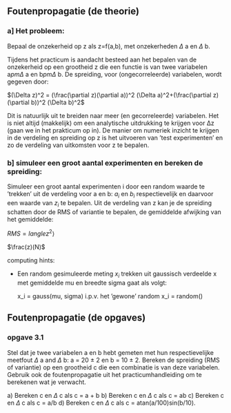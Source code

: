 ## Foutenpropagatie (de theorie)

### a] Het probleem:
Bepaal de onzekerheid op z als z=f(a,b), met onzekerheden $\Delta$ a en $\Delta$ b.

Tijdens het practicum is aandacht besteed aan het bepalen van de onzekerheid 
op een grootheid z die een functie is van twee variabelen a$pm \Delta$ a en b$pm \Delta$ b. 
De spreiding, voor (ongecorreleerde) variabelen, wordt gegeven door:

$(\Delta z)^2 = (\frac(\partial z)(\partial a))^2 (\Delta a)^2+(\frac(\partial z)(\partial b))^2 (\Delta b)^2$


Dit is natuurlijk uit te breiden naar meer (en gecorreleerde) variabelen. Het is niet altijd (makkelijk) 
om een analytische uitdrukking te krijgen voor ∆z (gaan we in het prakticum op in). De manier om numeriek 
inzicht te krijgen in de verdeling en spreiding op z is het uitvoeren van ’test experimenten’ en zo de 
verdeling van uitkomsten voor z te bepalen.

### b] simuleer een groot aantal experimenten en bereken de spreiding:

Simuleer een groot aantal experimenten i door een random waarde te ’trekken’ uit de verdeling voor a en 
b: $a_i$ en $b_i$ respectievelijk en daarvoor een waarde van $z_i$ te bepalen. Uit de verdeling van z 
kan je de spreiding schatten door de RMS of variantie te bepalen, de gemiddelde afwijking van het gemiddelde:

$RMS = langle z^2 \rangle$

$\frac(z)(N)$

computing hints: 
   * Een random gesimuleerde meting $x_i$ trekken uit gaussisch verdeelde x met gemiddelde mu 
     en breedte sigma gaat als volgt: 

       x_i = gauss(mu, sigma) i.p.v. het ’gewone’ random x_i = random()


## Foutenpropagatie (de opgaves)

### opgave 3.1
Stel dat je twee variabelen a en b hebt gemeten met hun respectievelijke meetfout $\Delta$ a and $\Delta$ b: 
a = 20 $\pm$ 2 en b = 10 $\pm$ 2. Bereken de spreiding (RMS of variantie) op een grootheid c die een combinatie 
is van deze variabelen. Gebruik ook de foutenpropagatie uit het practicumhandleiding om te berekenen wat je 
verwacht.

  a) Bereken c en $\Delta$ c als c = a + b
  b) Bereken c en $\Delta$ c als c = ab 
  c) Bereken c en $\Delta$ c als c = a/b 
  d) Bereken c en $\Delta$ c als c = atan(a/100)sin(b/10).




